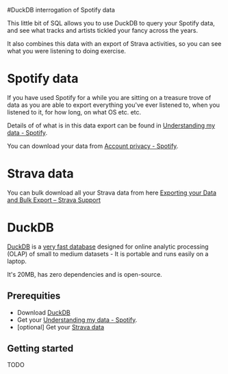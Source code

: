 #DuckDB interrogation of Spotify data

This little bit of SQL allows you to use DuckDB to query your Spotify data, and see what tracks and artists tickled your fancy across the years.

It also combines this data with an export of Strava activities, so you can see what you were listening to doing exercise.

# Spotify data
If you have used Spotify for a while you are sitting on a treasure trove of data as you are able to export everything you've ever listened to, when you listened to it, for how long, on what OS etc. etc.

Details of of what is in this data export can be found in [Understanding my data - Spotify](https://support.spotify.com/uk/article/understanding-my-data/).

You can download your data from [Account privacy - Spotify](https://www.spotify.com/uk/account/privacy/).

# Strava data
You can bulk download all your Strava data from here [Exporting your Data and Bulk Export – Strava Support](https://support.strava.com/hc/en-us/articles/216918437-Exporting-your-Data-and-Bulk-Export#h_01GG58HC4F1BGQ9PQZZVANN6WF)



# DuckDB

[DuckDB](https://duckdb.org/) is a [very fast database](https://tomtunguz.com/motherduck-seed-a/) designed for online analytic processing (OLAP) of small to medium datasets - It is portable and runs easily on a laptop.

It's 20MB, has zero dependencies and is open-source.

## Prerequities

- Download [DuckDB](https://duckdb.org/docs/installation/?version=stable&environment=cli&platform=win&download_method=package_manager&architecture=x86_64)
- Get your [Understanding my data - Spotify](https://support.spotify.com/uk/article/understanding-my-data/).
- [optional] Get your [Strava data](https://support.strava.com/hc/en-us/articles/216918437-Exporting-your-Data-and-Bulk-Export#h_01GG58HC4F1BGQ9PQZZVANN6WF)

## Getting started

TODO
